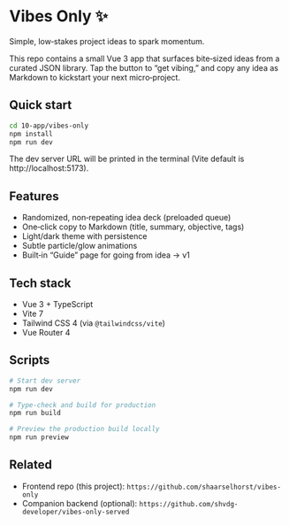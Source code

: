 # Vibes Only ✨

Simple, low‑stakes project ideas to spark momentum.

This repo contains a small Vue 3 app that surfaces bite‑sized ideas from a curated JSON library. Tap the button to “get vibing,” and copy any idea as Markdown to kickstart your next micro‑project.

## Quick start

```bash
cd 10-app/vibes-only
npm install
npm run dev
```

The dev server URL will be printed in the terminal (Vite default is http://localhost:5173).

## Features

- Randomized, non‑repeating idea deck (preloaded queue)
- One‑click copy to Markdown (title, summary, objective, tags)
- Light/dark theme with persistence
- Subtle particle/glow animations
- Built‑in “Guide” page for going from idea → v1

## Tech stack

- Vue 3 + TypeScript
- Vite 7
- Tailwind CSS 4 (via `@tailwindcss/vite`)
- Vue Router 4

## Scripts

```bash
# Start dev server
npm run dev

# Type-check and build for production
npm run build

# Preview the production build locally
npm run preview
```

## Related

- Frontend repo (this project): `https://github.com/shaarselhorst/vibes-only`
- Companion backend (optional): `https://github.com/shvdg-developer/vibes-only-served`
